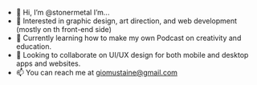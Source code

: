 - 👋 Hi, I’m @stonermetal
      I’m...
- 👀 Interested in graphic design, art direction, and web development (mostly on th front-end side)
- 🌱 Currently learning how to make my own Podcast on creativity and education.
- 💞️ Looking to collaborate on UI/UX design for both mobile and desktop apps and websites.
- 📫 You can reach me at giomustaine@gmail.com

<!---
stonermetal/stonermetal is a ✨ special ✨ repository because its `README.md` (this file) appears on your GitHub profile.
You can click the Preview link to take a look at your changes.
--->
